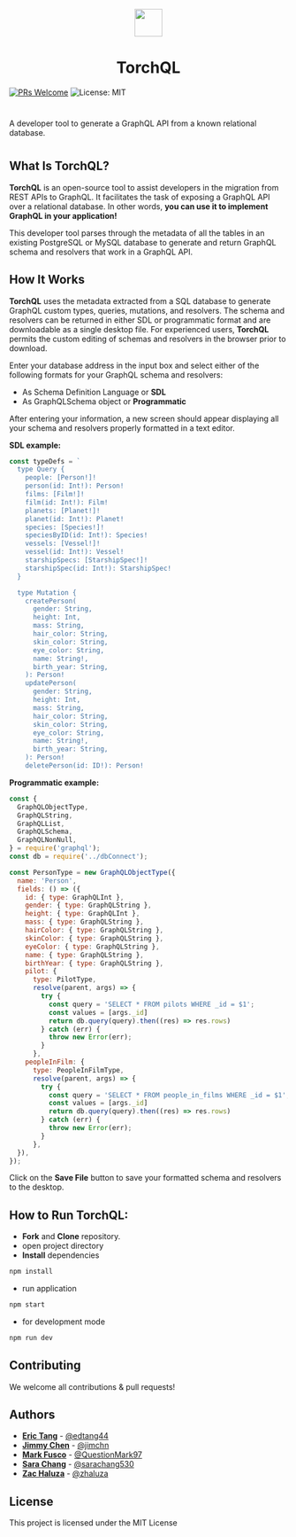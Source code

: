 <p align="center">
  <img width="50" src="https://github.com/oslabs-beta/TorchQL/blob/dev/torchql.png?raw=true">
  <h1 align="center">TorchQL</h1>
</p>

[![PRs Welcome](https://img.shields.io/badge/PRs-welcome-brightgreen.svg)](https://github.com/team-reactype/ReacType/pulls)
![License: MIT](https://img.shields.io/badge/License-MIT-yellow.svg)

# 
A developer tool to generate a GraphQL API from a known relational database.

# 

## What Is TorchQL?
**TorchQL** is an open-source tool to assist developers in the migration from REST APIs to GraphQL.  It facilitates the task of 
exposing a GraphQL API over a relational database. 
In other words, **you can use it to implement GraphQL in your application!**

This developer tool parses through the metadata of all the tables in an existing PostgreSQL or MySQL database to generate and return GraphQL schema and resolvers that work in a GraphQL API.

## How It Works
**TorchQL** uses the metadata extracted from a SQL database to generate GraphQL custom types, queries, mutations, and resolvers.  The schema and resolvers can be returned in either SDL or programmatic format and are downloadable as a single desktop file. For experienced users, **TorchQL** permits the custom editing of schemas and resolvers in the browser prior to download.

Enter your database address in the input box and select either of the following formats for your GraphQL schema and resolvers:
- As Schema Definition Language or **SDL**
- As GraphQLSchema object or **Programmatic**


After entering your information, a new screen should appear displaying all your schema and resolvers properly formatted in a text editor.

**SDL example:**
``` js
const typeDefs = `
  type Query {
    people: [Person!]!
    person(id: Int!): Person!
    films: [Film!]!
    film(id: Int!): Film!
    planets: [Planet!]!
    planet(id: Int!): Planet!
    species: [Species!]!
    speciesByID(id: Int!): Species!
    vessels: [Vessel!]!
    vessel(id: Int!): Vessel!
    starshipSpecs: [StarshipSpec!]!
    starshipSpec(id: Int!): StarshipSpec!
  }

  type Mutation {
    createPerson(
      gender: String,
      height: Int,
      mass: String,
      hair_color: String,
      skin_color: String,
      eye_color: String,
      name: String!,
      birth_year: String,
    ): Person!
    updatePerson(
      gender: String,
      height: Int,
      mass: String,
      hair_color: String,
      skin_color: String,
      eye_color: String,
      name: String!,
      birth_year: String,
    ): Person!
    deletePerson(id: ID!): Person!
```
**Programmatic example:**
``` js
const {
  GraphQLObjectType,
  GraphQLString,
  GraphQLList,
  GraphQLSchema,
  GraphQLNonNull,
} = require('graphql');
const db = require('../dbConnect');

const PersonType = new GraphQLObjectType({
  name: 'Person',
  fields: () => ({
    id: { type: GraphQLInt },
    gender: { type: GraphQLString },
    height: { type: GraphQLInt },
    mass: { type: GraphQLString },
    hairColor: { type: GraphQLString },
    skinColor: { type: GraphQLString },
    eyeColor: { type: GraphQLString },
    name: { type: GraphQLString },
    birthYear: { type: GraphQLString },
    pilot: {
      type: PilotType,
      resolve(parent, args) => {
        try {
          const query = 'SELECT * FROM pilots WHERE _id = $1';
          const values = [args._id]
          return db.query(query).then((res) => res.rows)
        } catch (err) {
          throw new Error(err);
        }
      },
    peopleInFilm: {
      type: PeopleInFilmType,
      resolve(parent, args) => {
        try {
          const query = 'SELECT * FROM people_in_films WHERE _id = $1';
          const values = [args._id]
          return db.query(query).then((res) => res.rows)
        } catch (err) {
          throw new Error(err);
        }
      },
  }),
});
```

Click on the **Save File** button to save your formatted schema and resolvers to the desktop.

## How to Run TorchQL:

- **Fork** and **Clone** repository.
- open project directory
- **Install** dependencies

```bash
npm install
```

- run application

```bash
npm start
```

- for development mode

```bash
npm run dev
```
## Contributing
We welcome all contributions & pull requests!

## Authors
- **[Eric Tang](https://github.com/edtang44)** - [@edtang44](https://github.com/edtang44)
- **[Jimmy Chen](https://www.linkedin.com/in/jimchn/)** - [@jimchn](https://github.com/jimchn)
- **[Mark Fusco](https://www.linkedin.com/in/mark-fusco-46165a181/)** - [@QuestionMark97](https://github.com/QuestionMark97)
- **[Sara Chang](https://www.linkedin.com/in/sara-chang/)** - [@sarachang530](https://github.com/sarachang530)
- **[Zac Haluza](https://haluza.dev)** - [@zhaluza](https://github.com/zhaluza)

## License
This project is licensed under the MIT License
